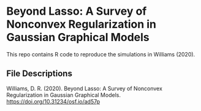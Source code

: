 # Beyond Lasso: A Survey of Nonconvex Regularization in Gaussian Graphical Models

This repo contains R code to reproduce the simulations in Williams (2020).

## File Descriptions



Williams, D. R. (2020). Beyond Lasso: A Survey of Nonconvex Regularization in Gaussian Graphical Models. https://doi.org/10.31234/osf.io/ad57p

